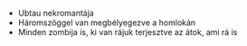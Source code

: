 - Ubtau nekromantája
- Háromszöggel van megbélyegezve a homlokán
- Minden zombija is, ki van rájuk terjesztve az átok, ami rá is